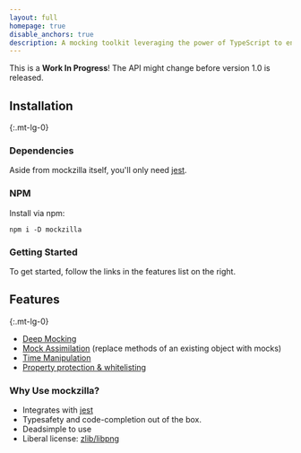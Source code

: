 ```yaml
---
layout: full
homepage: true
disable_anchors: true
description: A mocking toolkit leveraging the power of TypeScript to enhance your jest experience.
---
```


This is a **Work In Progress**! The API might change before version 1.0 is released.

<div class="row">
<div class="col-lg-6" markdown="1">

## Installation
{:.mt-lg-0}

### Dependencies

Aside from mockzilla itself, you'll only need [jest](https://jestjs.io/).

### NPM

Install via npm:

```
npm i -D mockzilla
```

### Getting Started

To get started, follow the links in the features list on the right.

</div>
<div class="col-lg-6" markdown="1">

## Features
{:.mt-lg-0}

- [Deep Mocking](deep-mock.md)
- [Mock Assimilation](mock-assimilate.md) (replace methods of an existing object with mocks)
- [Time Manipulation](mock-time.md)
- [Property protection & whitelisting](utils.md)

### Why Use mockzilla?

- Integrates with [jest](https://jestjs.io/)
- Typesafety and code-completion out of the box.
- Deadsimple to use
- Liberal license: [zlib/libpng](https://github.com/Lusito/mockzilla/blob/master/LICENSE)

</div>
</div>

